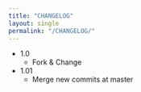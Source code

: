 ```yaml
---
title: "CHANGELOG"
layout: single
permalink: "/CHANGELOG/"
---
```

   - 1.0
     - Fork & Change
   - 1.01
     - Merge new commits at master
